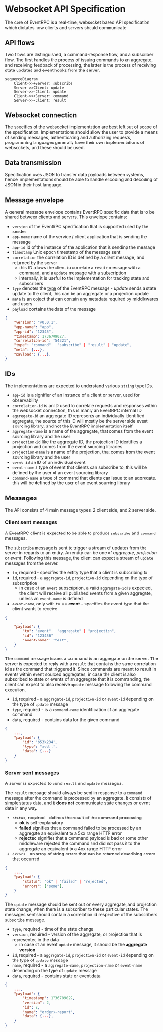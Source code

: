 # Websocket API Specification

The core of EventRPC is a real-time, websocket based API specification which dictates how clients and servers should communicate.

## API flows

Two flows are distinguished, a command-response flow, and a subscriber flow. The first handles the process of issuing commands to an aggregate, and receiving feedback of processing, the latter is the process of receiving state updates and event hooks from the server.

```mermaid
sequenceDiagram
    Client->>+Server: subscribe
    Server->>Client: update
    Server->>-Client: update
    Client->>+Server: command
    Server->>-Client: result
```

## Websocket connection

The specifics of the websocket implementation are best left out of scope of the specification. Implementations should allow the user to provide a means of sending messages, authenticating and authorizing requests, programming languages generally have their own implementations of websockets, and these should be used.

## Data transmission

Specification uses JSON to transfer data payloads between systems, hence, implementations should be able to handle encoding and decoding of JSON in their host language.

## Message envelope

A general message envelope contains EventRPC specific data that is to be shared between clients and servers. This envelope contains:

-   `version` of the EventRPC specification that is supported used by the sender
-   `app-name` name of the service / client application that is sending the message
-   `app-id` id of the instance of the application that is sending the message
-   `timestamp` Unix epoch timestamp of the message sent
-   `correlation` the correlation ID is defined by a client message, and returned by the server
    -   this ID allows the client to correlate a `result` message with a command, and a `update` message with a subscription
    -   internally, it is useful to the implementation for tracking state and subscribers
-   `type` denotes the [type](##Messages) of the EventRPC message - _update_ sends a state update to the client, this can be an aggregate or a projection update
-   `meta` is an object that can contain any metadata required by middlewares and users
-   `payload` contains the data of the message

```JSON
{
    "version": "v0.0.1",
    "app-name": "app",
    "app-id": "12345",
    "timestamp": 1736709027,
    "correlation-id": "54321",
    "type": "command" | "subscribe" | "result" | "update",
    "meta": {...},
    "payload": {...},
}
```

## IDs

The implementations are expected to understand various `string` type IDs.

-   `app-id` is a signifier of an instance of a client or server, used for observability
-   `correlation-id` is an ID used to correlate requests and responses within the websocket connection, this is manly an EventRPC internal ID
-   `aggregate-id` an aggregate ID represents an individually identified aggregate, the source of this ID will mostly be the server side event sourcing library, and not the EventRPC implementation itself
-   `aggregate-name` is a name of the aggregate, that comes from the event sourcing library and the user
-   `projection-id` like the aggregate ID, the projection ID identifies a projection and comes from the event sourcing libraries
-   `projection-name` is a name of the projection, that comes from the event sourcing library and the user
-   `event-id` an ID of an individual event
-   `event-name` a type of event that clients can subscribe to, this will be defined by the user of an event sourcing library
-   `command-name` a type of command that clients can issue to an aggregate, this will be defined by the user of an event sourcing library

## Messages

The API consists of 4 main message types, 2 client side, and 2 server side.

### Client sent messages

A EventRPC client is expected to be able to produce `subscribe` and `command` messages.

The `subscribe` message is sent to trigger a stream of updates from the server in regards to an entity. An entity can be one of _aggregate_, _projection_ or _event_. Following this message, the client can expect a stream of `update` messages from the server.

-   `to`, required - specifies the entity type that a client is subscribing to
-   `id`, required - a `aggregate-id`, `projection-id` depending on the type of subscription
    -   In case of an `event` subscription, a valid `aggregate-id` is expected, the client will receive all published events from a given aggregate, unless an `event-name` is defined
-   `event-name`, only with `to` == **event** - specifies the event type that the client wants to receive

```JSON
{
    ...,
    "payload": {
        "to": "event" | "aggregate" | "projection",
        "id": "123456",
        "event-name": "test",
    }
}
```

The `command` message issues a command to an aggregate on the server. The server is expected to reply with a `result` that contains the same correlation id as the command that triggered it. Since commands are meant to result in events within event sourced aggregates, in case the client is also subscribed to state or events of an aggregate that it is commanding, the client can expect to also receive `update` message following the command execution.

-   `id`, required - a `aggregate-id`, `projection-id` or `event-id` depending on the type of `update` message
-   `type`, required - is a `command-name` identification of an aggregate command
-   `data`, required - contains data for the given command

```JSON
{
    ...,
    "payload": {
        "id": "b53k234",
        "type": "add..",
        "data": {...}
    }
}
```

### Server sent messages

A server is expected to send `result` and `update` messages.

The `result` message should always be sent in response to a `command` message after the command is processed by an aggregate. It consists of simple status data, and it **does not** communicate state changes or event data in any way.

-   `status`, required - defines the result of the command processing
    -   **ok** is self-explanatory
    -   **failed** signifies that a command failed to be processed by an aggregate an equivalent to a 5xx range HTTP error
    -   **rejected** signifies that a command payload is bad or some other middleware rejected the command and did not pass it to the aggregate an equivalent to a 4xx range HTTP error
-   `errors` - an array of string errors that can be returned describing errors that occurred

```JSON
{
    ...,
    "payload": {
        "status": "ok" | "failed" | "rejected",
        "errors": ["some"],
    }
}
```

The `update` message should be sent out on every aggregate, and projection state change, when there is a subscriber to these particular states. The messages sent should contain a correlation id respective of the subscribers `subscribe` message.

-   `type`, required - time of the state change
-   `version`, required - version of the aggregate, or projection that is represented in the data
    -   in case of an event `update` message, it should be the **aggregate version**
-   `id`, required - a `aggregate-id`, `projection-id` or `event-id` depending on the type of `update` message
-   `name`, required - a `aggregate-name`, `projection-name` or `event-name` depending on the type of `update` message
-   `data`, required - contains state or event data

```JSON
{
    ...,
    "payload": {
        "timestamp": 1736709027,
        "version": 2,
        "id": 2,
        "name": "orders-report",
        "data": {...},
    }
}
```
